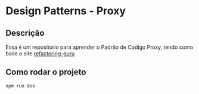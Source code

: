 # Design Patterns - Proxy

## Descrição 

Essa é um repositorio para aprender o Padrão de Codigo Proxy, tendo como base o site [refactoring-guru](https://refactoring.guru/pt-br/design-patterns/proxy)

## Como rodar o projeto

```bash
npm run dev
```
